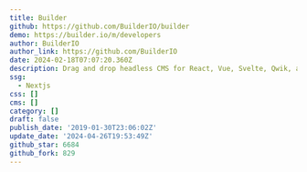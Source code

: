 ```yaml
---
title: Builder
github: https://github.com/BuilderIO/builder
demo: https://builder.io/m/developers
author: BuilderIO
author_link: https://github.com/BuilderIO
date: 2024-02-18T07:07:20.360Z
description: Drag and drop headless CMS for React, Vue, Svelte, Qwik, and more
ssg:
  - Nextjs
css: []
cms: []
category: []
draft: false
publish_date: '2019-01-30T23:06:02Z'
update_date: '2024-04-26T19:53:49Z'
github_star: 6684
github_fork: 829
---
```

